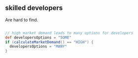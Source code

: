 ##  skilled developers

Are hard to find.

```groovy

// high market demand leads to many options for developers
def developersOptions = "SOME"
if (calculateMarketDemand() == "HIGH") {
  developersOptions = "MANY"
}
```
